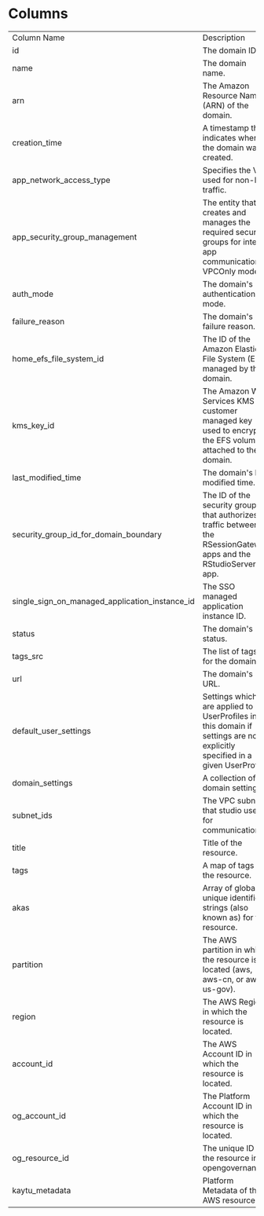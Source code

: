 # Columns  

<table>
	<tr><td>Column Name</td><td>Description</td></tr>
	<tr><td>id</td><td>The domain ID.</td></tr>
	<tr><td>name</td><td>The domain name.</td></tr>
	<tr><td>arn</td><td>The Amazon Resource Name (ARN) of the domain.</td></tr>
	<tr><td>creation_time</td><td>A timestamp that indicates when the domain was created.</td></tr>
	<tr><td>app_network_access_type</td><td>Specifies the VPC used for non-EFS traffic.</td></tr>
	<tr><td>app_security_group_management</td><td>The entity that creates and manages the required security groups for inter-app communication in VPCOnly mode.</td></tr>
	<tr><td>auth_mode</td><td>The domain&#39;s authentication mode.</td></tr>
	<tr><td>failure_reason</td><td>The domain&#39;s failure reason.</td></tr>
	<tr><td>home_efs_file_system_id</td><td>The ID of the Amazon Elastic File System (EFS) managed by this domain.</td></tr>
	<tr><td>kms_key_id</td><td>The Amazon Web Services KMS customer managed key used to encrypt the EFS volume attached to the domain.</td></tr>
	<tr><td>last_modified_time</td><td>The domain&#39;s last modified time.</td></tr>
	<tr><td>security_group_id_for_domain_boundary</td><td>The ID of the security group that authorizes traffic between the RSessionGateway apps and the RStudioServerPro app.</td></tr>
	<tr><td>single_sign_on_managed_application_instance_id</td><td>The SSO managed application instance ID.</td></tr>
	<tr><td>status</td><td>The domain&#39;s status.</td></tr>
	<tr><td>tags_src</td><td>The list of tags for the domain.</td></tr>
	<tr><td>url</td><td>The domain&#39;s URL.</td></tr>
	<tr><td>default_user_settings</td><td>Settings which are applied to UserProfiles in this domain if settings are not explicitly specified in a given UserProfile.</td></tr>
	<tr><td>domain_settings</td><td>A collection of domain settings.</td></tr>
	<tr><td>subnet_ids</td><td>The VPC subnets that studio uses for communication.</td></tr>
	<tr><td>title</td><td>Title of the resource.</td></tr>
	<tr><td>tags</td><td>A map of tags for the resource.</td></tr>
	<tr><td>akas</td><td>Array of globally unique identifier strings (also known as) for the resource.</td></tr>
	<tr><td>partition</td><td>The AWS partition in which the resource is located (aws, aws-cn, or aws-us-gov).</td></tr>
	<tr><td>region</td><td>The AWS Region in which the resource is located.</td></tr>
	<tr><td>account_id</td><td>The AWS Account ID in which the resource is located.</td></tr>
	<tr><td>og_account_id</td><td>The Platform Account ID in which the resource is located.</td></tr>
	<tr><td>og_resource_id</td><td>The unique ID of the resource in opengovernance.</td></tr>
	<tr><td>kaytu_metadata</td><td>Platform Metadata of the AWS resource.</td></tr>
</table>